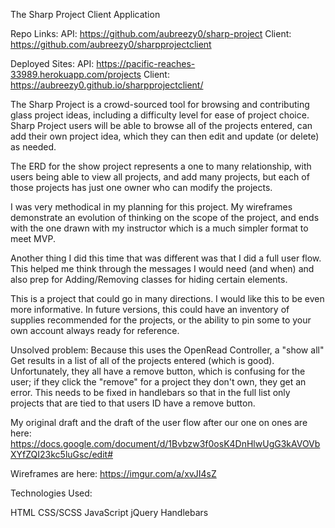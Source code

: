 The Sharp Project Client Application

Repo Links:
API:  https://github.com/aubreezy0/sharp-project
Client: https://github.com/aubreezy0/sharpprojectclient

Deployed Sites:
API: https://pacific-reaches-33989.herokuapp.com/projects
Client: https://aubreezy0.github.io/sharpprojectclient/

The Sharp Project is a crowd-sourced tool for browsing and contributing glass project ideas, including a difficulty level for ease of project choice. Sharp Project users will be able to browse all of the projects entered, can add their own project idea, which they can then edit and update (or delete) as needed.

The ERD for the show project represents a one to many relationship, with users being able to view all projects, and add many projects, but each of those projects has just one owner who can modify the projects.

I was very methodical in my planning for this project. My wireframes demonstrate an evolution of thinking on the scope of the project, and ends with the one drawn with my instructor which is a much simpler format to meet MVP.

Another thing I did this time that was different was that I did a full user flow. This helped me think through the messages I would need (and when) and also prep for Adding/Removing classes for hiding certain elements.

This is a project that could go in many directions. I would like this to be even more informative. In future versions, this could have an inventory of supplies recommended for the projects, or the ability to pin some to your own account always ready for reference.

Unsolved problem: Because this uses the OpenRead Controller, a "show all" Get results in a list of all of the projects entered (which is good). Unfortunately, they all have a remove button, which is confusing for the user; if they click the "remove" for a project they don't own, they get an error. This needs to be fixed in handlebars so that in the full list only projects that are tied to that users ID have a remove button.

My original draft and the draft of the user flow after our one on ones are here:
https://docs.google.com/document/d/1Bvbzw3f0osK4DnHlwUgG3kAVOVbXYfZQI23kc5luGsc/edit#

Wireframes are here:
https://imgur.com/a/xvJI4sZ

Technologies Used:

HTML
CSS/SCSS
JavaScript
jQuery
Handlebars
